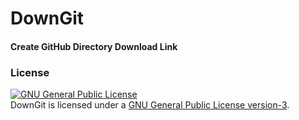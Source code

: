# DownGit
#### Create GitHub Directory Download Link

### License
<a rel="license" href="http://www.gnu.org/licenses/gpl.html"><img alt="GNU General Public License" style="border-width:0" src="http://www.gnu.org/graphics/gplv3-127x51.png" /></a><br/>DownGit is licensed under a <a rel="license" href="http://www.gnu.org/licenses/gpl.html">GNU General Public License version-3</a>.
